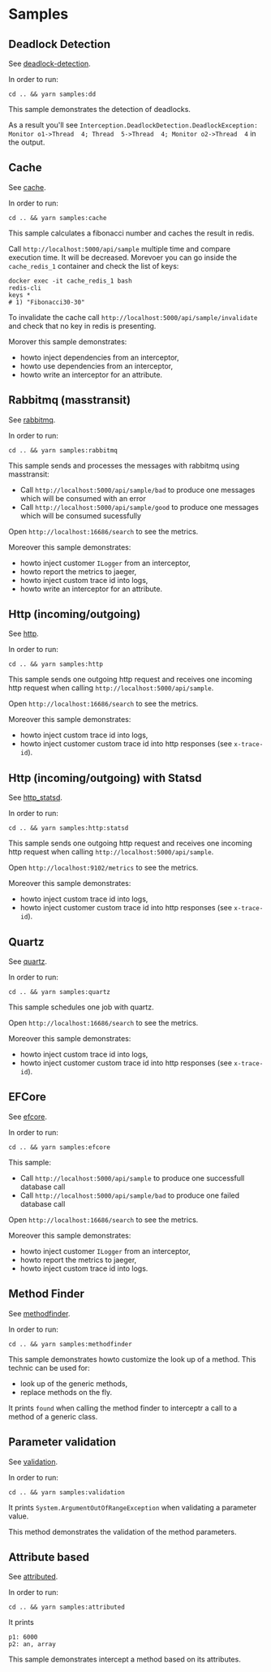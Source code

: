 # Samples

## Deadlock Detection

See [deadlock-detection](deadlock-detection).

In order to run:
```
cd .. && yarn samples:dd
```

This sample demonstrates the detection of deadlocks.

As a result you'll see `Interception.DeadlockDetection.DeadlockException: Monitor o1->Thread  4; Thread  5->Thread  4; Monitor o2->Thread  4` in the output.

## Cache

See [cache](cache).

In order to run:
```
cd .. && yarn samples:cache
```

This sample calculates a fibonacci number and caches the result in redis.

Call `http://localhost:5000/api/sample` multiple time and compare execution time. It will be decreased.
Morevoer you can go inside the `cache_redis_1` container and check the list of keys:

```
docker exec -it cache_redis_1 bash
redis-cli
keys *
# 1) "Fibonacci30-30"
```

To invalidate the cache call `http://localhost:5000/api/sample/invalidate` and check that no key in redis is presenting.

Morover this sample demonstrates:
 - howto inject dependencies from an interceptor,
 - howto use  dependencies from an interceptor,
 - howto write an interceptor for an attribute.

## Rabbitmq (masstransit)

See [rabbitmq](rabbitmq).

In order to run:
```
cd .. && yarn samples:rabbitmq
```

This sample sends and processes the messages with rabbitmq using masstransit:
 - Call `http://localhost:5000/api/sample/bad` to produce one messages which will be consumed with an error
 - Call `http://localhost:5000/api/sample/good` to produce one messages which will be consumed sucessfully

Open `http://localhost:16686/search` to see the metrics.

Moreover this sample demonstrates:
 - howto inject customer `ILogger` from an interceptor,
 - howto report the metrics to jaeger,
 - howto inject custom trace id into logs,
 - howto write an interceptor for an attribute.

## Http (incoming/outgoing)

See [http](http).

In order to run:
```
cd .. && yarn samples:http
```

This sample sends one outgoing http request and receives one incoming http request when calling `http://localhost:5000/api/sample`.

Open `http://localhost:16686/search` to see the metrics.

Moreover this sample demonstrates:
 - howto inject custom trace id into logs,
 - howto inject customer custom trace id into http responses (see `x-trace-id`).

## Http (incoming/outgoing) with Statsd

See [http_statsd](http_statsd).

In order to run:
```
cd .. && yarn samples:http:statsd
```

This sample sends one outgoing http request and receives one incoming http request when calling `http://localhost:5000/api/sample`.

Open `http://localhost:9102/metrics` to see the metrics.

Moreover this sample demonstrates:
 - howto inject custom trace id into logs,
 - howto inject customer custom trace id into http responses (see `x-trace-id`).


## Quartz

See [quartz](quartz).

In order to run:
```
cd .. && yarn samples:quartz
```

This sample schedules one job with quartz.

Open `http://localhost:16686/search` to see the metrics.

Moreover this sample demonstrates:
 - howto inject custom trace id into logs,
 - howto inject customer custom trace id into http responses (see `x-trace-id`).

## EFCore

See [efcore](rabbefcoreitmq).

In order to run:
```
cd .. && yarn samples:efcore
```

This sample:
 - Call `http://localhost:5000/api/sample` to produce one successfull database call
 - Call `http://localhost:5000/api/sample/bad` to produce one failed database call

Open `http://localhost:16686/search` to see the metrics.

Moreover this sample demonstrates:
 - howto inject customer `ILogger` from an interceptor,
 - howto report the metrics to jaeger,
 - howto inject custom trace id into logs.

## Method Finder

See [methodfinder](methodfinder).

In order to run:
```
cd .. && yarn samples:methodfinder
```

This sample demonstrates howto customize the look up of a method.
This technic can be used for:
 - look up of the generic methods,
 - replace methods on the fly.

It prints `found` when calling the method finder to interceptr a call to a method of a generic class.

## Parameter validation

See [validation](validation).

In order to run:
```
cd .. && yarn samples:validation
```

It prints `System.ArgumentOutOfRangeException` when validating a parameter value.

This method demonstrates the validation of the method parameters.

## Attribute based

See [attributed](attributed).

In order to run:
```
cd .. && yarn samples:attributed
```

It prints
```
p1: 6000
p2: an, array
```

This sample demonstrates intercept a method based on its attributes.
